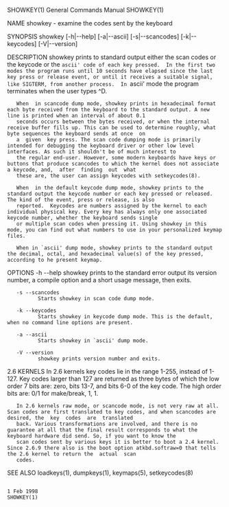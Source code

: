 SHOWKEY(1)                                                                       General Commands Manual                                                                       SHOWKEY(1)

NAME
       showkey - examine the codes sent by the keyboard

SYNOPSIS
       showkey [-h|--help] [-a|--ascii] [-s|--scancodes] [-k|--keycodes] [-V|--version]

DESCRIPTION
       showkey  prints  to  standard  output either the scan codes or the keycode or the `ascii' code of each key pressed.  In the first two modes the program runs until 10 seconds have
       elapsed since the last key press or release event, or until it receives a suitable signal, like SIGTERM, from another process.  In `ascii' mode the program  terminates  when  the
       user types ^D.

       When  in scancode dump mode, showkey prints in hexadecimal format each byte received from the keyboard to the standard output. A new line is printed when an interval of about 0.1
       seconds occurs between the bytes received, or when the internal receive buffer fills up. This can be used to determine roughly, what byte sequences the keyboard sends at once  on
       a  given  key press. The scan code dumping mode is primarily intended for debugging the keyboard driver or other low level interfaces. As such it shouldn't be of much interest to
       the regular end-user. However, some modern keyboards have keys or buttons that produce scancodes to which the kernel does not associate a keycode, and,  after  finding  out  what
       these are, the user can assign keycodes with setkeycodes(8).

       When  in the default keycode dump mode, showkey prints to the standard output the keycode number or each key pressed or released. The kind of the event, press or release, is also
       reported.  Keycodes are numbers assigned by the kernel to each individual physical key. Every key has always only one associated keycode number, whether the keyboard sends single
       or multiple scan codes when pressing it. Using showkey in this mode, you can find out what numbers to use in your personalized keymap files.

       When in `ascii' dump mode, showkey prints to the standard output the decimal, octal, and hexadecimal value(s) of the key pressed, according to he present keymap.

OPTIONS
       -h --help
              showkey prints to the standard error output its version number, a compile option and a short usage message, then exits.

       -s --scancodes
              Starts showkey in scan code dump mode.

       -k --keycodes
              Starts showkey in keycode dump mode. This is the default, when no command line options are present.

       -a --ascii
              Starts showkey in `ascii' dump mode.

       -V --version
              showkey prints version number and exits.

2.6 KERNELS
       In  2.6 kernels key codes lie in the range 1-255, instead of 1-127.  Key codes larger than 127 are returned as three bytes of which the low order 7 bits are: zero, bits 13-7, and
       bits 6-0 of the key code.  The high order bits are: 0/1 for make/break, 1, 1.

       In 2.6 kernels raw mode, or scancode mode, is not very raw at all.  Scan codes are first translated to key codes, and when scancodes are desired, the  key  codes  are  translated
       back. Various transformations are involved, and there is no guarantee at all that the final result corresponds to what the keyboard hardware did send. So, if you want to know the
       scan codes sent by various keys it is better to boot a 2.4 kernel. Since 2.6.9 there also is the boot option atkbd.softraw=0 that tells the 2.6 kernel to return the  actual  scan
       codes.

SEE ALSO
       loadkeys(1), dumpkeys(1), keymaps(5), setkeycodes(8)

                                                                                        1 Feb 1998                                                                             SHOWKEY(1)
